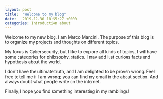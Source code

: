 ```yaml
---
layout: post
title:  "Welcome to my blog"
date:   2019-12-30 18:55:27 +0000
categories: Introduction about
---
```


Welcome to my new blog. I am Marco Mancini. The purpose of this blog is to organize my projects and thoughts on different topics.

My focus is Cybersecurity, but I like to explore all kinds of topics, I will have some categories for philosophy, statics. I may add just curious facts and hypothesis about the world.

I don't have the ultimate truth, and I am delighted to be proven wrong. Feel free to tell me if I am wrong; you can find my email in the about section.
And always doubt what people write on the internet.

Finally, I hope you find something interesting in my ramblings!
